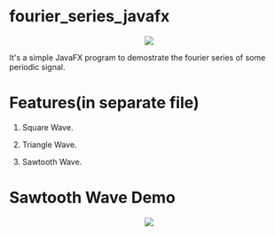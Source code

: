 # fourier_series_javafx
<p align = "center">
  <img src="https://user-images.githubusercontent.com/119331529/230164091-0b4f0f6c-e215-4321-bc4a-5c3ff1a2d838.gif">
</p>
It's a simple JavaFX program to demostrate the fourier series of some periodic signal.

# Features(in separate file)

1. Square Wave.

2. Triangle Wave.

3. Sawtooth Wave.

# Sawtooth Wave Demo
<p align = "center">
  <img src="https://user-images.githubusercontent.com/119331529/230165335-14d185ce-de66-4187-b0ca-bc8cabb8f2ec.gif">
</p>
